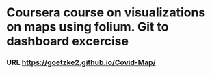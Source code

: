 # Coursera course on visualizations on maps using folium. Git to dashboard excercise
### URL https://goetzke2.github.io/Covid-Map/
